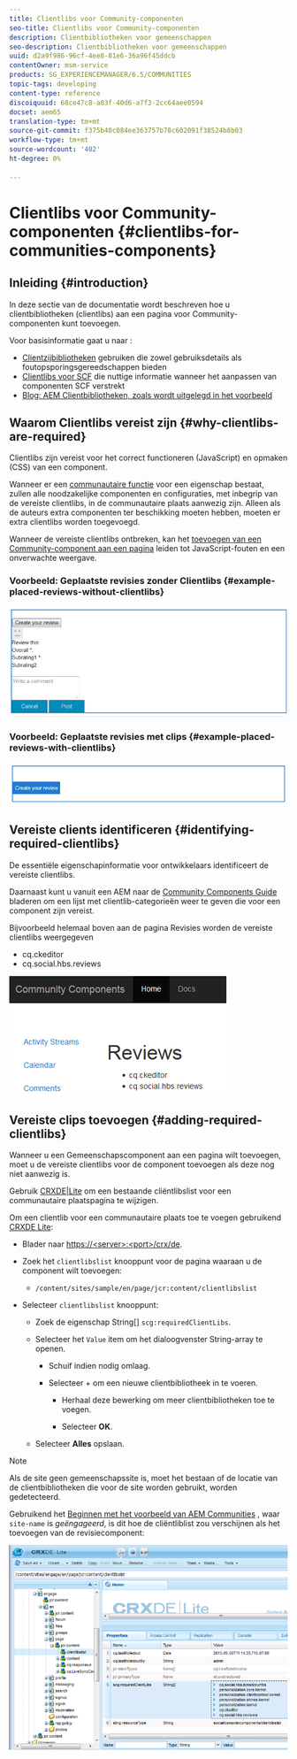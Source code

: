 ```yaml
---
title: Clientlibs voor Community-componenten
seo-title: Clientlibs voor Community-componenten
description: Clientbibliotheken voor gemeenschappen
seo-description: Clientbibliotheken voor gemeenschappen
uuid: d2a9f986-96cf-4ee8-81e6-36a96f45ddcb
contentOwner: msm-service
products: SG_EXPERIENCEMANAGER/6.5/COMMUNITIES
topic-tags: developing
content-type: reference
discoiquuid: 68ce47c8-a03f-40d6-a7f3-2cc64aee0594
docset: aem65
translation-type: tm+mt
source-git-commit: f375b40c084ee363757b78c602091f38524b8b03
workflow-type: tm+mt
source-wordcount: '402'
ht-degree: 0%

---
```



# Clientlibs voor Community-componenten {#clientlibs-for-communities-components}

## Inleiding {#introduction}

In deze sectie van de documentatie wordt beschreven hoe u clientbibliotheken (clientlibs) aan een pagina voor Community-componenten kunt toevoegen.

Voor basisinformatie gaat u naar :

* [Clientzijbibliotheken](/help/sites-developing/clientlibs.md) gebruiken die zowel gebruiksdetails als foutopsporingsgereedschappen bieden
* [Clientlibs voor SCF](/help/communities/client-customize.md#clientlibs) die nuttige informatie wanneer het aanpassen van componenten SCF verstrekt
* [Blog: AEM Clientbibliotheken, zoals wordt uitgelegd in het voorbeeld](https://blogs.adobe.com/experiencedelivers/experience-management/clientlibs-explained-example/)

## Waarom Clientlibs vereist zijn {#why-clientlibs-are-required}

Clientlibs zijn vereist voor het correct functioneren (JavaScript) en opmaken (CSS) van een component.

Wanneer er een [communautaire functie](/help/communities/functions.md) voor een eigenschap bestaat, zullen alle noodzakelijke componenten en configuraties, met inbegrip van de vereiste clientlibs, in de communautaire plaats aanwezig zijn. Alleen als de auteurs extra componenten ter beschikking moeten hebben, moeten er extra clientlibs worden toegevoegd.

Wanneer de vereiste clientlibs ontbreken, kan het [toevoegen van een Community-component aan een pagina](/help/communities/author-communities.md) leiden tot JavaScript-fouten en een onverwachte weergave.

### Voorbeeld: Geplaatste revisies zonder Clientlibs {#example-placed-reviews-without-clientlibs}

![geplaatste revisies](assets/placed-reviews.png)

### Voorbeeld: Geplaatste revisies met clips {#example-placed-reviews-with-clientlibs}

![revisies-clientlibs](assets/reviews-clientlibs.png)

## Vereiste clients identificeren {#identifying-required-clientlibs}

De essentiële eigenschapinformatie voor ontwikkelaars identificeert de vereiste clientlibs.

Daarnaast kunt u vanuit een AEM naar de [Community Components Guide](/help/communities/components-guide.md) bladeren om een lijst met clientlib-categorieën weer te geven die voor een component zijn vereist.

Bijvoorbeeld helemaal boven aan de pagina [](https://localhost:4502/content/community-components/en/reviews.html) Revisies worden de vereiste clientlibs weergegeven

* cq.ckeditor
* cq.social.hbs.reviews

![clientlibs-reviews](assets/clientlibs-reviews.png)

## Vereiste clips toevoegen {#adding-required-clientlibs}

Wanneer u een Gemeenschapscomponent aan een pagina wilt toevoegen, moet u de vereiste clientlibs voor de component toevoegen als deze nog niet aanwezig is.

Gebruik [CRXDE|Lite](#using-crxde-lite) om een bestaande cliëntlibslist voor een communautaire plaatspagina te wijzigen.

Om een clientlib voor een communautaire plaats toe te voegen gebruikend [CRXDE Lite](/help/sites-developing/developing-with-crxde-lite.md):

* Blader naar [https://&lt;server>:&lt;port>/crx/de](https://localhost:4502/crx/de).
* Zoek het `clientlibslist` knooppunt voor de pagina waaraan u de component wilt toevoegen:

   * `/content/sites/sample/en/page/jcr:content/clientlibslist`

* Selecteer `clientlibslist` knooppunt:

   * Zoek de eigenschap String[] `scg:requiredClientLibs`.
   * Selecteer het `Value` item om het dialoogvenster String-array te openen.

      * Schuif indien nodig omlaag.
      * Selecteer + om een nieuwe clientbibliotheek in te voeren.

         * Herhaal deze bewerking om meer clientbibliotheken toe te voegen.

         * Selecteer **OK**.
   * Selecteer **Alles** opslaan.


>[!NOTE]
>
>Als de site geen gemeenschapssite is, moet het bestaan of de locatie van de clientbibliotheken die voor de site worden gebruikt, worden gedetecteerd.

Gebruikend het [Beginnen met het voorbeeld van AEM Communities](/help/communities/getting-started.md) , waar `site-name` is *geëngageerd*, is dit hoe de cliëntliblist zou verschijnen als het toevoegen van de revisiecomponent:

![revisie-component](assets/review-component.png)

